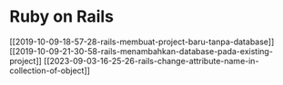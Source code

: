 # Ruby on Rails
[[2019-10-09-18-57-28-rails-membuat-project-baru-tanpa-database]]
[[2019-10-09-21-30-58-rails-menambahkan-database-pada-existing-project]]
[[2023-09-03-16-25-26-rails-change-attribute-name-in-collection-of-object]]
